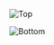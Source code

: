 ![Top](https://github.com/user-attachments/assets/f95129df-616f-48d4-8978-9c0ebedf678f)

![Bottom](https://github.com/user-attachments/assets/51d4edef-dd56-4f58-ae06-676e02f195c1)
